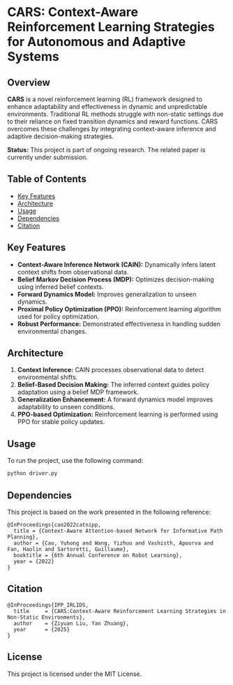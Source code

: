 # CARS: Context-Aware Reinforcement Learning Strategies for Autonomous and Adaptive Systems

## Overview
**CARS** is a novel reinforcement learning (RL) framework designed to enhance adaptability and effectiveness in dynamic and unpredictable environments. Traditional RL methods struggle with non-static settings due to their reliance on fixed transition dynamics and reward functions. CARS overcomes these challenges by integrating context-aware inference and adaptive decision-making strategies.

**Status:** This project is part of ongoing research. The related paper is currently under submission.

## Table of Contents

- [Key Features](#Features)
- [Architecture](#Architecture)
- [Usage](#usage)
- [Dependencies](#dependencies)
- [Citation](#citation)

## Key Features
- **Context-Aware Inference Network (CAIN):** Dynamically infers latent context shifts from observational data.
- **Belief Markov Decision Process (MDP):** Optimizes decision-making using inferred belief contexts.
- **Forward Dynamics Model:** Improves generalization to unseen dynamics.
- **Proximal Policy Optimization (PPO):** Reinforcement learning algorithm used for policy optimization.
- **Robust Performance:** Demonstrated effectiveness in handling sudden environmental changes.

## Architecture
1. **Context Inference:** CAIN processes observational data to detect environmental shifts.
2. **Belief-Based Decision Making:** The inferred context guides policy adaptation using a belief MDP framework.
3. **Generalization Enhancement:** A forward dynamics model improves adaptability to unseen conditions.
4. **PPO-based Optimization:** Reinforcement learning is performed using PPO for stable policy updates.



## Usage

To run the project, use the following command:

```bash
python driver.py
```

## Dependencies

This project is based on the work presented in the following reference:
```
@InProceedings{cao2022catnipp,
  title = {Context-Aware Attention-based Network for Informative Path Planning},
  author = {Cao, Yuhong and Wang, Yizhuo and Vashisth, Apoorva and Fan, Haolin and Sartoretti, Guillaume},
  booktitle = {6th Annual Conference on Robot Learning},
  year = {2022}
}
```

## Citation

```
@InProceedings{IPP_IRLIDS,
  title     = {CARS:Context-Aware Reinforcement Learning Strategies in Non-Static Environments},
  author    = {Ziyuan Liu, Yan Zhuang},
  year      = {2025}
}
```



## License
This project is licensed under the MIT License.


